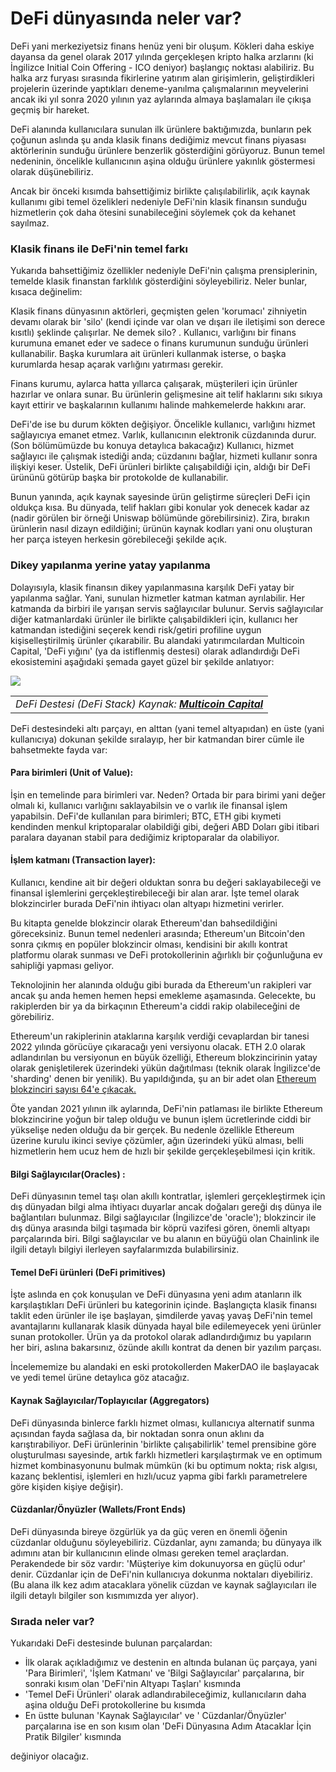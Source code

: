 # DeFi dünyasında neler var?

DeFi yani merkeziyetsiz finans henüz yeni bir oluşum. Kökleri daha eskiye dayansa da genel olarak 2017 yılında gerçekleşen kripto halka arzlarını (ki İngilizce Initial Coin Offering - ICO deniyor) başlangıç noktası alabiliriz.  Bu halka arz furyası sırasında fikirlerine yatırım alan girişimlerin, geliştirdikleri projelerin üzerinde yaptıkları deneme-yanılma çalışmalarının meyvelerini ancak iki yıl sonra 2020 yılının yaz aylarında almaya başlamaları ile çıkışa geçmiş bir hareket.&#x20;

DeFi alanında kullanıcılara sunulan ilk ürünlere baktığımızda, bunların pek çoğunun aslında şu anda klasik finans dediğimiz mevcut finans piyasası aktörlerinin sunduğu ürünlere benzerlik gösterdiğini görüyoruz. Bunun temel nedeninin, öncelikle kullanıcının aşina olduğu ürünlere yakınlık göstermesi olarak düşünebiliriz.&#x20;

Ancak bir önceki kısımda bahsettiğimiz birlikte çalışılabilirlik, açık kaynak kullanımı gibi temel özelikleri nedeniyle DeFi'nin klasik finansın sunduğu hizmetlerin çok daha ötesini sunabileceğini söylemek çok da kehanet sayılmaz.&#x20;

### Klasik finans ile DeFi'nin temel farkı

Yukarıda bahsettiğimiz özellikler nedeniyle DeFi'nin çalışma prensiplerinin, temelde klasik finanstan farklılık gösterdiğini söyleyebiliriz. Neler bunlar, kısaca değinelim:&#x20;

Klasik finans dünyasının aktörleri, geçmişten gelen 'korumacı' zihniyetin devamı olarak bir 'silo' (kendi içinde var olan ve dışarı ile iletişimi son derece kısıtlı) şeklinde çalışırlar.  Ne demek silo? . Kullanıcı, varlığını bir finans kurumuna emanet eder ve sadece o finans kurumunun sunduğu ürünleri kullanabilir. Başka kurumlara ait ürünleri kullanmak isterse, o başka kurumlarda hesap açarak varlığını yatırması gerekir.&#x20;

Finans kurumu, aylarca hatta yıllarca çalışarak, müşterileri için ürünler hazırlar ve onlara sunar. Bu ürünlerin gelişmesine ait telif haklarını sıkı sıkıya kayıt ettirir ve başkalarının kullanımı halinde mahkemelerde hakkını arar. &#x20;

DeFi'de ise bu durum kökten değişiyor. Öncelikle kullanıcı, varlığını hizmet sağlayıcıya emanet etmez. Varlık, kullanıcının elektronik cüzdanında durur. (Son bölümümüzde bu konuya detaylıca bakacağız) Kullanıcı, hizmet sağlayıcı ile çalışmak istediği anda; cüzdanını bağlar, hizmeti kullanır sonra ilişkiyi keser. Üstelik, DeFi ürünleri birlikte çalışabildiği için, aldığı bir DeFi ürününü götürüp başka bir protokolde de kullanabilir.&#x20;

Bunun yanında, açık kaynak sayesinde ürün geliştirme süreçleri DeFi için oldukça kısa. Bu dünyada, telif hakları gibi konular yok denecek kadar az (nadir görülen bir örneği Uniswap bölümünde görebilirsiniz). Zira, bırakın ürünlerin nasıl dizayn edildiğini; ürünün kaynak kodları yani onu oluşturan her parça isteyen herkesin görebileceği şekilde açık.&#x20;

### Dikey yapılanma yerine yatay yapılanma

Dolayısıyla, klasik finansın dikey yapılanmasına karşılık DeFi yatay bir yapılanma sağlar. Yani, sunulan hizmetler katman katman ayrılabilir. Her katmanda da birbiri ile yarışan servis sağlayıcılar bulunur. Servis sağlayıcılar diğer katmanlardaki ürünler ile birlikte çalışabildikleri için, kullanıcı her katmandan istediğini seçerek kendi risk/getiri profiline uygun kişiselleştirilmiş ürünler çıkarabilir. Bu alandaki yatırımcılardan Multicoin Capital, 'DeFi yığını' (ya da istiflenmiş destesi) olarak adlandırdığı DeFi ekosistemini aşağıdaki şemada gayet güzel bir şekilde anlatıyor: &#x20;

![](../.gitbook/assets/defi\_stack.jpg)

|                                                                                                                       |
| --------------------------------------------------------------------------------------------------------------------- |
| _DeFi Destesi (DeFi Stack) Kaynak: _[_**Multicoin Capital**_](https://multicoin.capital/2020/11/24/the-defi-stack/)__ |

DeFi destesindeki altı parçayı, en alttan (yani temel altyapıdan) en üste (yani kullanıcıya) dokunan şekilde sıralayıp, her bir katmandan birer cümle ile bahsetmekte fayda var:&#x20;

#### Para birimleri (Unit of Value):

İşin en temelinde para birimleri var. Neden? Ortada bir para birimi yani değer olmalı ki, kullanıcı varlığını saklayabilsin ve o varlık ile finansal işlem yapabilsin. DeFi'de kullanılan para birimleri; BTC, ETH gibi kıymeti kendinden menkul kriptoparalar olabildiği gibi, değeri ABD Doları gibi itibari paralara dayanan stabil para dediğimiz kriptoparalar da olabiliyor.&#x20;

#### İşlem katmanı (Transaction layer):&#x20;

Kullanıcı, kendine ait bir değeri olduktan sonra bu değeri saklayabileceği ve finansal işlemlerini gerçekleştirebileceği bir alan arar. İşte temel olarak blokzincirler burada DeFi'nin ihtiyacı olan altyapı hizmetini verirler.&#x20;

Bu kitapta genelde blokzincir olarak Ethereum'dan bahsedildiğini göreceksiniz.  Bunun temel nedenleri arasında; Ethereum'un Bitcoin'den sonra çıkmış en popüler blokzincir olması, kendisini bir akıllı kontrat platformu olarak sunması ve DeFi protokollerinin ağırlıklı bir çoğunluğuna ev sahipliği yapması geliyor.&#x20;

Teknolojinin her alanında olduğu gibi burada da Ethereum'un rakipleri var ancak şu anda hemen hemen hepsi emekleme aşamasında. Gelecekte, bu rakiplerden bir ya da birkaçının Ethereum'a ciddi rakip olabileceğini de görebiliriz.&#x20;

Ethereum'un rakiplerinin ataklarına karşılık verdiği cevaplardan bir tanesi 2022 yılında görücüye çıkaracağı yeni versiyonu olacak. ETH 2.0 olarak adlandırılan bu versiyonun en büyük özelliği, Ethereum blokzincirinin yatay olarak genişletilerek üzerindeki yükün dağıtılması (teknik olarak İngilizce'de 'sharding' denen bir yenilik). Bu yapıldığında, şu an bir adet olan [Ethereum blokzinciri sayısı 64'e çıkacak.](https://ethereum.org/en/eth2/shard-chains/)&#x20;

Öte yandan 2021 yılının ilk aylarında, DeFi'nin patlaması ile birlikte Ethereum blokzincirine yoğun bir talep olduğu ve bunun işlem ücretlerinde ciddi bir yükselişe neden olduğu da bir gerçek. Bu nedenle özellikle Ethereum üzerine kurulu ikinci seviye çözümler, ağın üzerindeki yükü alması, belli hizmetlerin hem ucuz hem de hızlı bir şekilde gerçekleşebilmesi için kritik.&#x20;

#### Bilgi Sağlayıcılar(Oracles) :

DeFi dünyasının temel taşı olan akıllı kontratlar, işlemleri gerçekleştirmek için dış dünyadan bilgi alma ihtiyacı duyarlar ancak doğaları gereği dış dünya ile bağlantıları bulunmaz. Bilgi sağlayıcılar (İngilizce'de 'oracle');  blokzincir ile dış dünya arasında bilgi taşımada bir köprü vazifesi gören, önemli  altyapı parçalarında biri. Bilgi sağlayıcılar ve bu alanın en büyüğü olan Chainlink ile ilgili detaylı bilgiyi ilerleyen sayfalarımızda bulabilirsiniz.&#x20;

#### Temel DeFi ürünleri (DeFi primitives)

İşte aslında en çok konuşulan ve DeFi dünyasına yeni adım atanların ilk karşılaştıkları DeFi ürünleri bu kategorinin içinde. Başlangıçta klasik finansı taklit eden ürünler ile işe başlayan, şimdilerde yavaş yavaş DeFi'nin temel avantajlarını kullanarak klasik dünyada hayal bile edilemeyecek yeni ürünler sunan protokoller. Ürün ya da protokol olarak adlandırdığımız bu yapıların her biri, aslına bakarsınız, özünde akıllı kontrat da denen bir yazılım parçası.&#x20;

İncelememize bu alandaki en eski protokollerden MakerDAO ile başlayacak ve yedi temel ürüne detaylıca göz atacağız.&#x20;

#### Kaynak Sağlayıcılar/Toplayıcılar (Aggregators)

DeFi dünyasında binlerce farklı hizmet olması, kullanıcıya alternatif sunma açısından fayda sağlasa da, bir noktadan sonra onun aklını da karıştırabiliyor. DeFi ürünlerinin 'birlikte çalışabilirlik' temel prensibine göre oluşturulması sayesinde, artık farklı hizmetleri karşılaştırmak ve en optimum  hizmet kombinasyonunu bulmak mümkün (ki bu optimum nokta; risk algısı, kazanç beklentisi,  işlemleri en hızlı/ucuz yapma gibi farklı parametrelere göre kişiden kişiye değişir).

#### Cüzdanlar/Önyüzler (Wallets/Front Ends)

DeFi dünyasında bireye özgürlük ya da güç veren en önemli öğenin cüzdanlar olduğunu söyleyebiliriz. Cüzdanlar, aynı zamanda; bu dünyaya ilk adımını atan bir kullanıcının elinde olması gereken temel araçlardan. Perakendede bir söz vardır: 'Müşteriye kim dokunuyorsa en güçlü odur' denir. Cüzdanlar için de DeFi'nin kullanıcıya dokunma noktaları diyebiliriz. (Bu alana ilk kez adım atacaklara yönelik cüzdan ve kaynak sağlayıcıları ile ilgili detaylı bilgiler son kısmımızda yer alıyor).&#x20;

### Sırada neler var?

Yukarıdaki DeFi destesinde bulunan parçalardan:

* İlk olarak açıkladığımız ve destenin en altında bulanan üç parçaya, yani 'Para Birimleri', 'İşlem Katmanı' ve 'Bilgi Sağlayıcılar' parçalarına, bir sonraki kısım olan 'DeFi'nin Altyapı Taşları' kısmında
* 'Temel DeFi Ürünleri' olarak adlandırabileceğimiz, kullanıcıların daha aşina olduğu DeFi protokollerine bu kısımda
* En üstte bulunan 'Kaynak Sağlayıcılar' ve ' Cüzdanlar/Önyüzler' parçalarına ise en son kısım olan 'DeFi Dünyasına Adım Atacaklar İçin Pratik Bilgiler' kısmında

değiniyor olacağız.&#x20;
